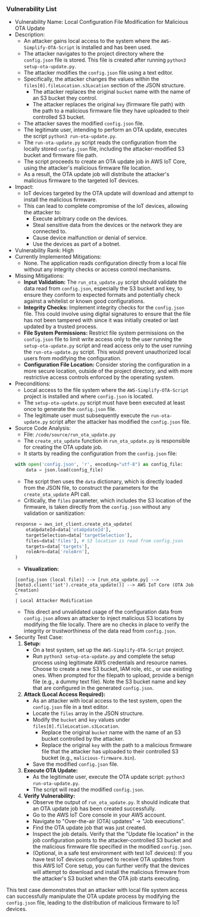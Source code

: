 ### Vulnerability List

- Vulnerability Name: Local Configuration File Modification for Malicious OTA Update
- Description:
    - An attacker gains local access to the system where the `AWS-Simplify-OTA-Script` is installed and has been used.
    - The attacker navigates to the project directory where the `config.json` file is stored. This file is created after running `python3 setup-ota-update.py`.
    - The attacker modifies the `config.json` file using a text editor.
    - Specifically, the attacker changes the values within the `files[0].fileLocation.s3Location` section of the JSON structure.
        - The attacker replaces the original `bucket` name with the name of an S3 bucket they control.
        - The attacker replaces the original `key` (firmware file path) with the path to a malicious firmware file they have uploaded to their controlled S3 bucket.
    - The attacker saves the modified `config.json` file.
    - The legitimate user, intending to perform an OTA update, executes the script `python3 run-ota-update.py`.
    - The `run-ota-update.py` script reads the configuration from the locally stored `config.json` file, including the attacker-modified S3 bucket and firmware file path.
    - The script proceeds to create an OTA update job in AWS IoT Core, using the attacker's malicious firmware file location.
    - As a result, the OTA update job will distribute the attacker's malicious firmware to the targeted IoT devices.
- Impact:
    - IoT devices targeted by the OTA update will download and attempt to install the malicious firmware.
    - This can lead to complete compromise of the IoT devices, allowing the attacker to:
        - Execute arbitrary code on the devices.
        - Steal sensitive data from the devices or the network they are connected to.
        - Cause device malfunction or denial of service.
        - Use the devices as part of a botnet.
- Vulnerability Rank: High
- Currently Implemented Mitigations:
    - None. The application reads configuration directly from a local file without any integrity checks or access control mechanisms.
- Missing Mitigations:
    - **Input Validation:** The `run_ota_update.py` script should validate the data read from `config.json`, especially the S3 bucket and key, to ensure they conform to expected formats and potentially check against a whitelist or known good configurations.
    - **Integrity Checks:** Implement integrity checks for the `config.json` file. This could involve using digital signatures to ensure that the file has not been tampered with since it was initially created or last updated by a trusted process.
    - **File System Permissions:** Restrict file system permissions on the `config.json` file to limit write access only to the user running the `setup-ota-update.py` script and read access only to the user running the `run-ota-update.py` script. This would prevent unauthorized local users from modifying the configuration.
    - **Configuration File Location:** Consider storing the configuration in a more secure location, outside of the project directory, and with more restrictive access controls enforced by the operating system.
- Preconditions:
    - Local access to the file system where the `AWS-Simplify-OTA-Script` project is installed and where `config.json` is located.
    - The `setup-ota-update.py` script must have been executed at least once to generate the `config.json` file.
    - The legitimate user must subsequently execute the `run-ota-update.py` script after the attacker has modified the `config.json` file.
- Source Code Analysis:
    - File: `/code/source/run_ota_update.py`
    - The `create_ota_update` function in `run_ota_update.py` is responsible for creating the OTA update job.
    - It starts by reading the configuration from the `config.json` file:
    ```python
    with open('config.json', 'r', encoding="utf-8") as config_file:
        data = json.load(config_file)
    ```
    - The script then uses the `data` dictionary, which is directly loaded from the JSON file, to construct the parameters for the `create_ota_update` API call.
    - Critically, the `files` parameter, which includes the S3 location of the firmware, is taken directly from the `config.json` without any validation or sanitization:
    ```python
    response = aws_iot_client.create_ota_update(
        otaUpdateId=data['otaUpdateId'],
        targetSelection=data['targetSelection'],
        files=data['files'], # S3 location is read from config.json
        targets=data['targets'],
        roleArn=data['roleArn'],
    )
    ```
    - **Visualization:**
    ```
    [config.json (local file)] --> [run_ota_update.py] --> [boto3.client('iot').create_ota_update()] --> AWS IoT Core (OTA Job Creation)
    ^
    | Local Attacker Modification
    ```
    - This direct and unvalidated usage of the configuration data from `config.json` allows an attacker to inject malicious S3 locations by modifying the file locally. There are no checks in place to verify the integrity or trustworthiness of the data read from `config.json`.
- Security Test Case:
    1. **Setup:**
        - On a test system, set up the `AWS-Simplify-OTA-Script` project.
        - Run `python3 setup-ota-update.py` and complete the setup process using legitimate AWS credentials and resource names. Choose to create a new S3 bucket, IAM role, etc., or use existing ones. When prompted for the filepath to upload, provide a benign file (e.g., a dummy text file). Note the S3 bucket name and key that are configured in the generated `config.json`.
    2. **Attack (Local Access Required):**
        - As an attacker with local access to the test system, open the `config.json` file in a text editor.
        - Locate the `files` array in the JSON structure.
        - Modify the `bucket` and `key` values under `files[0].fileLocation.s3Location`.
            - Replace the original `bucket` name with the name of an S3 bucket controlled by the attacker.
            - Replace the original `key` with the path to a malicious firmware file that the attacker has uploaded to their controlled S3 bucket (e.g., `malicious-firmware.bin`).
        - Save the modified `config.json` file.
    3. **Execute OTA Update:**
        - As the legitimate user, execute the OTA update script: `python3 run-ota-update.py`.
        - The script will read the modified `config.json`.
    4. **Verify Vulnerability:**
        - Observe the output of `run_ota_update.py`. It should indicate that an OTA update job has been created successfully.
        - Go to the AWS IoT Core console in your AWS account.
        - Navigate to "Over-the-air (OTA) updates" -> "Job executions".
        - Find the OTA update job that was just created.
        - Inspect the job details. Verify that the "Update file location" in the job configuration points to the attacker-controlled S3 bucket and the malicious firmware file specified in the modified `config.json`.
        - (Optional, in a safe test environment with test IoT devices): If you have test IoT devices configured to receive OTA updates from this AWS IoT Core setup, you can further verify that the devices will attempt to download and install the malicious firmware from the attacker's S3 bucket when the OTA job starts executing.

This test case demonstrates that an attacker with local file system access can successfully manipulate the OTA update process by modifying the `config.json` file, leading to the distribution of malicious firmware to IoT devices.